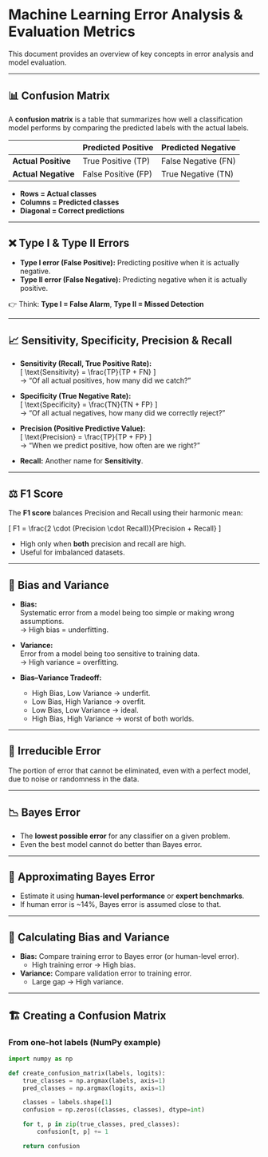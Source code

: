 # Machine Learning Error Analysis & Evaluation Metrics

This document provides an overview of key concepts in error analysis and model evaluation.

---

## 📊 Confusion Matrix
A **confusion matrix** is a table that summarizes how well a classification model performs by comparing the predicted labels with the actual labels.

|                | Predicted Positive | Predicted Negative |
|----------------|--------------------|--------------------|
| **Actual Positive** | True Positive (TP)  | False Negative (FN) |
| **Actual Negative** | False Positive (FP) | True Negative (TN)  |

- **Rows = Actual classes**  
- **Columns = Predicted classes**  
- **Diagonal = Correct predictions**

---

## ❌ Type I & Type II Errors
- **Type I error (False Positive):** Predicting positive when it is actually negative.  
- **Type II error (False Negative):** Predicting negative when it is actually positive.  

👉 Think: **Type I = False Alarm**, **Type II = Missed Detection**

---

## 📈 Sensitivity, Specificity, Precision & Recall

- **Sensitivity (Recall, True Positive Rate):**  
  \[
  \text{Sensitivity} = \frac{TP}{TP + FN}
  \]  
  → “Of all actual positives, how many did we catch?”

- **Specificity (True Negative Rate):**  
  \[
  \text{Specificity} = \frac{TN}{TN + FP}
  \]  
  → “Of all actual negatives, how many did we correctly reject?”

- **Precision (Positive Predictive Value):**  
  \[
  \text{Precision} = \frac{TP}{TP + FP}
  \]  
  → “When we predict positive, how often are we right?”

- **Recall:** Another name for **Sensitivity**.

---

## ⚖️ F1 Score
The **F1 score** balances Precision and Recall using their harmonic mean:

\[
F1 = \frac{2 \cdot (Precision \cdot Recall)}{Precision + Recall}
\]

- High only when **both** precision and recall are high.
- Useful for imbalanced datasets.

---

## 🧠 Bias and Variance

- **Bias:**  
  Systematic error from a model being too simple or making wrong assumptions.  
  → High bias = underfitting.

- **Variance:**  
  Error from a model being too sensitive to training data.  
  → High variance = overfitting.

- **Bias–Variance Tradeoff:**  
  - High Bias, Low Variance → underfit.  
  - Low Bias, High Variance → overfit.  
  - Low Bias, Low Variance → ideal.  
  - High Bias, High Variance → worst of both worlds.

---

## 🔎 Irreducible Error
The portion of error that cannot be eliminated, even with a perfect model, due to noise or randomness in the data.

---

## 📉 Bayes Error
- The **lowest possible error** for any classifier on a given problem.  
- Even the best model cannot do better than Bayes error.

---

## 🧮 Approximating Bayes Error
- Estimate it using **human-level performance** or **expert benchmarks**.  
- If human error is ~14%, Bayes error is assumed close to that.

---

## 🧾 Calculating Bias and Variance
- **Bias:** Compare training error to Bayes error (or human-level error).  
  - High training error → High bias.
- **Variance:** Compare validation error to training error.  
  - Large gap → High variance.

---

## 🏗️ Creating a Confusion Matrix

### From one-hot labels (NumPy example)
```python
import numpy as np

def create_confusion_matrix(labels, logits):
    true_classes = np.argmax(labels, axis=1)
    pred_classes = np.argmax(logits, axis=1)

    classes = labels.shape[1]
    confusion = np.zeros((classes, classes), dtype=int)

    for t, p in zip(true_classes, pred_classes):
        confusion[t, p] += 1

    return confusion
```